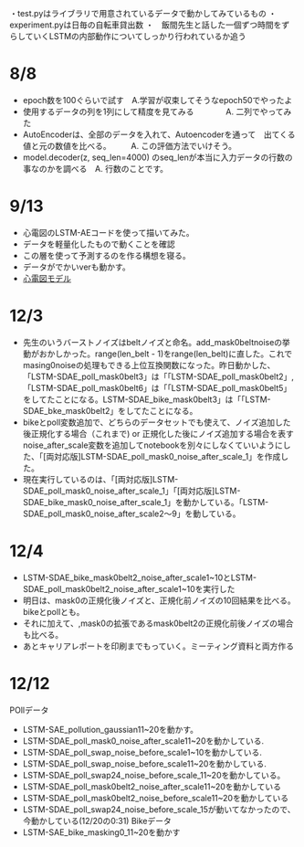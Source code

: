 ・test.pyはライブラリで用意されているデータで動かしてみているもの 
・experiment.pyは日毎の自転車貸出数
・　飯間先生と話した一個ずつ時間をずらしていくLSTMの内部動作についてしっかり行われているか追う
# 8/8  
- epoch数を100ぐらいで試す　A.学習が収束してそうなepoch50でやったよ
- 使用するデータの列を1列にして精度を見てみる　　　　A. 二列でやってみた
- AutoEncoderは、全部のデータを入れて、Autoencoderを通って　出てくる値と元の数値を比べる。　　　A. この評価方法でいけそう。
- model.decoder(z, seq_len=4000) のseq_lenが本当に入力データの行数の事なのかを調べる　A. 行数のことです。

# 9/13
- 心電図のLSTM-AEコードを使って描いてみた。
- データを軽量化したもので動くことを確認
- この層を使って予測するのを作る構想を寝る。
- データがでかいverも動かす。
- [心電図モデル](https://curiousily.com/posts/time-series-anomaly-detection-using-lstm-autoencoder-with-pytorch-in-python/)

# 12/3
- 先生のいうバーストノイズはbeltノイズと命名。add_mask0beltnoiseの挙動がおかしかった。range(len_belt - 1)をrange(len_belt)に直した。これでmasing0noiseの処理もできる上位互換関数になった。昨日動かした、「LSTM-SDAE_poll_mask0belt3」は「「LSTM-SDAE_poll_mask0belt2」, 「LSTM-SDAE_poll_mask0belt6」は「「LSTM-SDAE_poll_mask0belt5」をしてたことになる。LSTM-SDAE_bike_mask0belt3」は「「LSTM-SDAE_bke_mask0belt2」をしてたことになる。
- bikeとpoll変数追加で、どちらのデータセットでも使えて、ノイズ追加した後正規化する場合（これまで) or 正規化した後にノイズ追加する場合を表すnoise_after_scale変数を追加してnotebookを別々にしなくていいようにした、「[両対応版]LSTM-SDAE_poll_mask0_noise_after_scale_1」を作成した。
- 現在実行しているのは、「[両対応版]LSTM-SDAE_poll_mask0_noise_after_scale_1」「[両対応版]LSTM-SDAE_bike_mask0_noise_after_scale_1」を動かしている。「LSTM-SDAE_poll_mask0_noise_after_scale2～9」を動している。
# 12/4
- LSTM-SDAE_bike_mask0belt2_noise_after_scale1~10とLSTM-SDAE_poll_mask0belt2_noise_after_scale1~10を実行した
- 明日は、mask0の正規化後ノイズと、正規化前ノイズの10回結果を比べる。bikeとpollとも。
- それに加えて、,mask0の拡張であるmask0belt2の正規化前後ノイズの場合も比べる。
- あとキャリアレポートを印刷までもっていく。ミーティング資料と両方作る
# 12/12
POllデータ
- LSTM-SAE_pollution_gaussian11~20を動かす。
- LSTM-SDAE_poll_mask0_noise_after_scale11~20を動かしている.
- LSTM-SDAE_poll_swap_noise_before_scale1~10を動かしている.
- LSTM-SDAE_poll_swap_noise_before_scale11~20を動かしている.
- LSTM-SDAE_poll_swap24_noise_before_scale_11~20を動かしている。
- LSTM-SDAE_poll_mask0belt2_noise_after_scale11~20を動かしている
- LSTM-SDAE_poll_mask0belt2_noise_before_scale11~20を動かしている
- LSTM-SDAE_poll_swap24_noise_before_scale_15が動いてなかったので、今動かしている(12/20の0:31)
Bikeデータ
- LSTM-SAE_bike_masking0_11~20を動かす

